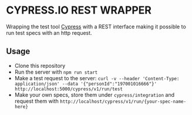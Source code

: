 # CYPRESS.IO REST WRAPPER

Wrapping the test tool [Cypress](https://cypress.io) with a REST interface making it possible to run test specs with an http request.

## Usage

- Clone this repository
- Run the server with `npm run start` 
- Make a test request to the server: `curl -v --header 'Content-Type: application/json' --data '{"personId":"197001016666"}'  http://localhost:5000/cypress/v1/run/test`
- Make your own specs, store them under `cypress/integration` and request them with `http://localhost/cypress/v1/run/{your-spec-name-here}`

